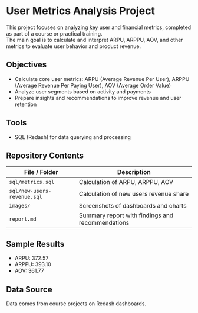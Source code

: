 # User Metrics Analysis Project

This project focuses on analyzing key user and financial metrics, completed as part of a course or practical training.  
The main goal is to calculate and interpret ARPU, ARPPU, AOV, and other metrics to evaluate user behavior and product revenue.

## Objectives
- Calculate core user metrics: ARPU (Average Revenue Per User), ARPPU (Average Revenue Per Paying User), AOV (Average Order Value)
- Analyze user segments based on activity and payments
- Prepare insights and recommendations to improve revenue and user retention

## Tools
- SQL (Redash) for data querying and processing

## Repository Contents
| File / Folder | Description |
|---------------|------------|
| `sql/metrics.sql` | Calculation of ARPU, ARPPU, AOV |
| `sql/new-users-revenue.sql` | Calculation of new users revenue share |
| `images/` | Screenshots of dashboards and charts|
| `report.md` | Summary report with findings and recommendations |

## Sample Results
- ARPU: 372.57 
- ARPPU: 393.10
- AOV: 361.77	

## Data Source
Data comes from course projects on Redash dashboards.
